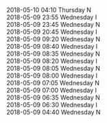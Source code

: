 2018-05-10 04:10 Thursday  N  
2018-05-09 23:55 Wednesday  I  
2018-05-09 23:45 Wednesday  N  
2018-05-09 20:45 Wednesday  I  
2018-05-09 09:20 Wednesday  N  
2018-05-09 08:40 Wednesday  I  
2018-05-09 08:35 Wednesday  N  
2018-05-09 08:20 Wednesday  I  
2018-05-09 08:05 Wednesday  N  
2018-05-09 08:00 Wednesday  I  
2018-05-09 07:05 Wednesday  N  
2018-05-09 07:00 Wednesday  I  
2018-05-09 06:35 Wednesday  N  
2018-05-09 06:30 Wednesday  I  
2018-05-09 04:40 Wednesday  N  
